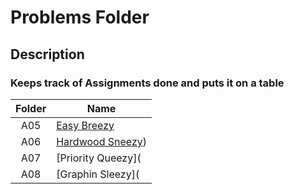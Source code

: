 # Problems Folder 

## Description
### Keeps track of Assignments done and puts it on a table 

| Folder | Name            |
| :---: | --------------- |
|  A05  | [Easy Breezy](https://github.com/UselessFuwu/4883-Prog-Tech/tree/main/Assignment/A05-%20Easy%20Breezy) |
|  A06  | [Hardwood Sneezy](https://github.com/UselessFuwu/4883-Prog-Tech/tree/main/Assignment/A06-%20Hardwood%20Sneezy)) |
|  A07  | [Priority Queezy]( |
|  A08  | [Graphin Sleezy]( | 
